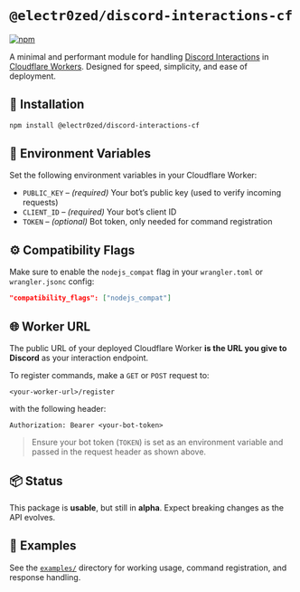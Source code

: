 
# `@electr0zed/discord-interactions-cf`

[![npm](https://img.shields.io/npm/v/@electr0zed/discord-interactions-cf)](https://www.npmjs.com/package/@electr0zed/discord-interactions-cf)

A minimal and performant module for handling [Discord Interactions](https://discord.com/developers/docs/interactions/receiving-and-responding) in [Cloudflare Workers](https://developers.cloudflare.com/workers/). Designed for speed, simplicity, and ease of deployment.

## 🚀 Installation

```bash
npm install @electr0zed/discord-interactions-cf
```

## 🔧 Environment Variables

Set the following environment variables in your Cloudflare Worker:

* `PUBLIC_KEY` – *(required)* Your bot’s public key (used to verify incoming requests)
* `CLIENT_ID` – *(required)* Your bot’s client ID
* `TOKEN` – *(optional)* Bot token, only needed for command registration

## ⚙️ Compatibility Flags

Make sure to enable the `nodejs_compat` flag in your `wrangler.toml` or `wrangler.jsonc` config:

```json
"compatibility_flags": ["nodejs_compat"]
```

## 🌐 Worker URL

The public URL of your deployed Cloudflare Worker **is the URL you give to Discord** as your interaction endpoint.

To register commands, make a `GET` or `POST` request to:

```plaintext
<your-worker-url>/register
```

with the following header:

```plaintext
Authorization: Bearer <your-bot-token>
```

> Ensure your bot token (`TOKEN`) is set as an environment variable and passed in the request header as shown above.

## 📦 Status

This package is **usable**, but still in **alpha**. Expect breaking changes as the API evolves.

## 📁 Examples

See the [`examples/`](./examples) directory for working usage, command registration, and response handling.
